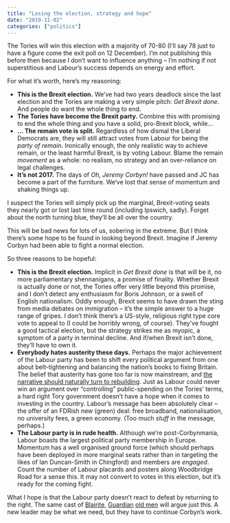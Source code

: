 ```yaml
---
title: "Losing the election, strategy and hope"
date: "2019-11-02"
categories: ["politics"]
---
```



The Tories will win this election with a majority of 70-80 (I’ll say 78 just to have a figure come the exit poll on 12 December). I’m not publishing this before then because I don’t want to influence anything – I’m nothing if not superstitious and Labour’s success depends on energy and effort.

For what it’s worth, here’s my reasoning:

- **This is the Brexit election.** We’ve had two years deadlock since the last election and the Tories are making a very simple pitch: _Get Brexit done_. And people do want the whole thing to end.
- **The Tories have become the Brexit party.** Combine this with promising to end the whole thing and you have a solid, pro-Brexit block, while&hellip;
- **&hellip; The remain vote is split.** Regardless of how dismal the Liberal Democrats are, they will still attract votes from Labour for being the _party of remain_. Ironically enough, the only realistic way to achieve remain, or the least harmful Brexit, is by voting Labour. Blame the remain _movement_ as a whole: no realism, no strategy and an over-reliance on legal challenges.
- **It’s not 2017.** The days of _Oh, Jeremy Corbyn!_ have passed and JC has become a part of the furniture. We‘ve lost that sense of momentum and shaking things up.

I suspect the Tories will simply pick up the marginal, Brexit-voting seats they nearly got or lost last time round (including Ipswich, sadly). Forget about the north turning blue, they’ll be all over the country.

This will be bad news for lots of us, sobering in the extreme. But I think there’s some hope to be found in looking beyond Brexit. Imagine if Jeremy Corbyn had been able to fight a normal election.

So three reasons to be hopeful:

- **This is the Brexit election.** Implicit in _Get Brexit done_ is that will be it, no more parliamentary shennanigans, a promise of finality. Whether Brexit is actually done or not, the Tories offer very little beyond this promise, and I don’t detect any enthusiasm for Boris Johnson, or a swell of English nationalism. Oddly enough, Brexit seems to have drawn the sting from media debates on immigration – it’s the simple answer to a huge range of gripes. I don’t think there’s a US-style, religious right type core vote to appeal to (I could be horribly wrong, of course). They’ve fought a good tactical election, but the strategy strikes me as myopic, a symptom of a party in terminal decline. And if/when Brexit isn’t done, they’ll have to own it.
- **Everybody hates austerity these days.** Perhaps the major achievement of the Labour party has been to shift every political argument from one about belt-tightening and balancing the nation’s books to fixing Britain. The belief that austerity has gone too far is now mainstream, and [the narrative should naturally turn to rebuilding](/paternoster/notes/2018-10-14-rebuild-britain). Just as Labour could never win an argument over “controlling” public-spending on the Tories’ terms, a hard right Tory government doesn’t have a hope when it comes to investing in the country. Labour’s message has been absolutely clear – the offer of an FDRish new (green) deal: free broadband, nationalisation, no university fees, a green economy. (Too much _stuff_ in the message, perhaps.)
- **The Labour party is in rude health.** Although we’re post-Corbynmania, Labour boasts the largest political party membership in Europe. Momentum has a well organised ground force (which should perhaps have been deployed in more marginal seats rather than in targeting the likes of Ian Duncan-Smith in Chingford) and members are _engaged_. Count the number of Labour placards and posters along Woodbridge Road for a sense this. It may not convert to votes in this election, but it’s ready for the coming fight.

What I hope is that the Labour party doesn’t react to defeat by returning to the right. The same cast of [Blairite](https://www.theguardian.com/profile/martinkettle), [Guardian](https://www.theguardian.com/profile/tobyhelm) [old men](https://www.theguardian.com/profile/andrewrawnsley) will argue just this. A new leader may be what we need, but they have to continue Corbyn’s work.
